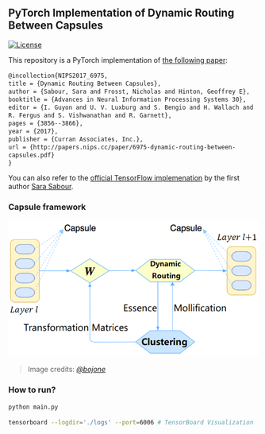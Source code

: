 ## PyTorch Implementation of Dynamic Routing Between Capsules
[![License](https://img.shields.io/github/license/mashape/apistatus.svg?maxAge=2592000)](LICENSE)

This repository is a PyTorch implementation of [the following paper](http://papers.nips.cc/paper/6975-dynamic-routing-between-capsules.pdf):
```
@incollection{NIPS2017_6975,
title = {Dynamic Routing Between Capsules},
author = {Sabour, Sara and Frosst, Nicholas and Hinton, Geoffrey E},
booktitle = {Advances in Neural Information Processing Systems 30},
editor = {I. Guyon and U. V. Luxburg and S. Bengio and H. Wallach and R. Fergus and S. Vishwanathan and R. Garnett},
pages = {3856--3866},
year = {2017},
publisher = {Curran Associates, Inc.},
url = {http://papers.nips.cc/paper/6975-dynamic-routing-between-capsules.pdf}
}
```

You can also refer to the [official TensorFlow implemenation](https://github.com/Sarasra/models/tree/master/research/capsules) by the first author [Sara Sabour](https://github.com/Sarasra/).

### Capsule framework
![Capsule framework](capsule-framework.png)
> Image credits: [_@bojone_](https://github.com/bojone)
 
### How to run?
```bash
python main.py
```
```bash
tensorboard --logdir='./logs' --port=6006 # TensorBoard Visualization
```

